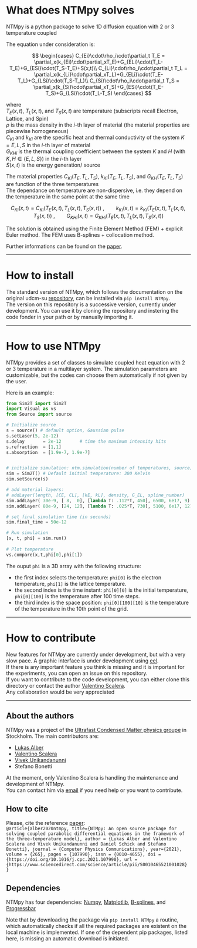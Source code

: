 # What does NTMpy solves
NTMpy is a python package to solve 1D diffusion equation with 2 or 3 temperature coupled

The equation under consideration is:

$$
\begin{cases}
C_{Ei}\cdot\rho_i\cdot\partial_t T_E = \partial_x(k_{Ei}\cdot\partial_xT_E)+G_{ELi}\cdot(T_L-T_E)+G_{ESi}\cdot(T_S-T_E)+S(x,t)\\
C_{Li}\cdot\rho_i\cdot\partial_t T_L = \partial_x(k_{Li}\cdot\partial_xT_L)+G_{ELi}\cdot(T_E-T_L)+G_{LSi}\cdot(T_S-T_L)\\
C_{Si}\cdot\rho_i\cdot\partial_t T_S = \partial_x(k_{Si}\cdot\partial_xT_S)+G_{ESi}\cdot(T_E-T_S)+G_{LSi}\cdot(T_L-T_S)
\end{cases}
$$
 
where </br>
$T_E(x,t)$, $T_L(x,t)$, and $T_S(x,t)$ are temperature (subscripts recall Electron, Lattice, and Spin) </br>
$\rho$ is the mass density in the $i$-th layer of material (the material properties are piecewise homogeneous) </br>
$C_{Ki}$ and $k_{Ki}$ are the specific heat and thermal conductivity of the system $K = E,L,S$ in the $i$-th layer of material </br>
$G_{KHi}$ is the thermal coupling coefficient between the system $K$ and $H$ (with $K,H\in \lbrace E,L,S\rbrace$) in the $i$-th layer </br>
$S(x,t)$ is the energy generation/ source </br>

The material properties $C_{Ki}(T_E,T_L,T_S)$, $k_{Ki}(T_E,T_L,T_S)$, and $G_{KH}(T_E,T_L,T_S)$ are function of the three temperatures </br>
The dependance on temperature are non-dispersive, i.e. they depend on the temperature in the same point at the same time

$$C_{Ki}(x,t) = C_{Ki}(T_E(x,t),T_L(x,t),T_S(x,t))\ ,\qquad k_{Ki}(x,t) = k_{Ki}(T_E(x,t),T_L(x,t),T_S(x,t))\ ,\qquad G_{KHi}(x,t) = G_{KHi}(T_E(x,t),T_L(x,t),T_S(x,t))$$

The solution is obtained using the Finite Element Method (FEM) + explicit Euler method. The FEM uses B-splines + collocation method. 

Further informations can be found on the [paper](https://www.sciencedirect.com/science/article/pii/S0010465521001028?via%3Dihub).

------------------------------------------------------------------------------------------------------------------

# How to install
The standard version of NTMpy, which follows the documentation on the original udcm-su [repository](https://github.com/udcm-su/NTMpy), can be installed via `pip install NTMpy`.</br>
The version on this repository is a successive version, currently under development. You can use it by cloning the repository and instering the code fonder in your path or by manually importing it.

------------------------------------------------------------------------------------------------------------------

# How to use NTMpy
NTMpy provides a set of classes to simulate coupled heat equation with 2 or 3 temperature in a multilayer system.
The simulation parameters are customizable, but the codes can choose them automatically if not given by the user.

Here is an example:
```python
from Sim2T import Sim2T 
import Visual as vs 
from Source import source 

# Initialize source
s = source() # default option, Gaussian pulse
s.setLaser(5, 2e-12)
s.delay       = 2e-12       # time the maximum intensity hits
s.refraction  = [1,1]
s.absorption  = [1.9e-7, 1.9e-7]


# initialize simulation: ntm.simulation(number of temperatures, source)
sim = Sim2T() # Default initial temperature: 300 Kelvin
sim.setSource(s)

# add material layers:
# addLayer(length, [CE, CL], [kE, kL], density, G_EL, spline_number)
sim.addLayer( 30e-9, [ 8,  0], [lambda T: .112*T, 450], 6500, 6e17, 9)
sim.addLayer( 80e-9, [24, 12], [lambda T: .025*T, 730], 5100, 6e17, 12)

# set final simulation time (in seconds)
sim.final_time = 50e-12

# Run simulation
[x, t, phi] = sim.run()
    
# Plot temperature
vs.compare(x,t,phi[0],phi[1])
```

The ouput `phi` is a 3D array with the following structure:
* the first index selects the temperature: `phi[0]` is the electron temperature, `phi[1]` is the lattice temperature.
* the second index is the time instant: `phi[0][0]` is the initial temperature, `phi[0][100]` is the temperature after 100 time steps.
* the third index is the space position: `phi[0][100][10]` is the temperature of the temperature in the 10th point of the grid.

------------------------------------------------------------------------------------------------------------------

# How to contribute
New features for NTMpy are currently under development, but with a very slow pace. A graphic interface is under development using [eel](https://github.com/python-eel/Eel).</br>
If there is any important feature you think is missing and it is important for the experiments, you can open an issue on this repository.</br>
If you want to contribute to the code development, you can either clone this directory or contact the author [Valentino Scalera](mailto:valentino.scalera@uniparthenope.it).</br>
Any collaboration would be very appreciated

------------------------------------------------------------------------------------------------------------------

## About the authors 
NTMpy was a project of the [Ultrafast Condensed Matter physics groupe](http://udcm.fysik.su.se/) in Stockholm. The main contributors are: 
* [Lukas Alber](https://github.com/luksen99) 
* [Valentino Scalera](https://github.com/VaSca92) 
* [Vivek Unikandanunni](https://github.com/VivekUUnni)
* Stefano Bonetti

At the moment, only Valentino Scalera is handling the maintenance and development of NTMpy.</br>
You can contact him via [email](mailto:valentino.scalera@uniparthenope.it) if you need help or you want to contribute.

## How to cite 
Please, cite the reference [paper](https://www.sciencedirect.com/science/article/pii/S0010465521001028):</br>
`@article{alber2020ntmpy,
    title={NTMpy: An open source package for solving coupled parabolic differential equations in the framework of the three-temperature model},
    author = {Lukas Alber and Valentino Scalera and Vivek Unikandanunni and Daniel Schick and Stefano Bonetti},
    journal = {Computer Physics Communications},
    year={2021},
    volume = {265},
    pages = {107990},
    issn = {0010-4655},
    doi = {https://doi.org/10.1016/j.cpc.2021.107990},
    url = {https://www.sciencedirect.com/science/article/pii/S0010465521001028}
}`

## Dependencies
NTMpy has four dependencies: [Numpy](http://www.numpy.org/), [Matplotlib](https://matplotlib.org/), [B-splines](https://github.com/johntfoster), and [Progressbar](https://pypi.org/project/tqdm/2.2.3/)

Note that by downloading the package via `pip install NTMpy` a routine, which automatically checks if all the required packages are existent on the local machine is implemented. If one of the dependent pip packages, listed here, is missing an automatic download is initiated.

  

       
  

 
